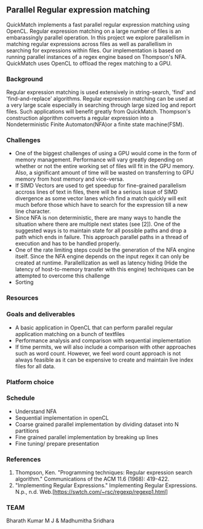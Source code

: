 ## Parallel Regular expression matching
QuickMatch implements a fast parallel regular expression matching using OpenCL. Regular expression matching on a large number of files is an embarassingly parallel operation. In this project we explore parallellism in matching regular expressions across files as well as parallellism in searching for expressions within files. Our implementation is based on running parallel instances of a regex engine based on Thompson's NFA. QuickMatch uses OpenCL to offload the regex matching to a GPU.

### Background
Regular expression matching is used extensively in string-search, 'find' and 'find-and-replace' algorithms. Regular expression matching can be used at a very large scale especially in searching through large sized log and report files. Such applications will benefit greatly from QuickMatch. Thompson's construction algorithm converts a regular expression into a Nondeterministic Finite Automaton(NFA)or a finite state machine(FSM).


### Challenges
- One of the biggest challenges of using a GPU would come in the form of memory management. Performance will vary greatly depending on whether or not the entire working set of files will fit in the GPU memory. Also, a significant amount of time will be wasted on transferring to GPU memory from host memory and vice-versa.
- If SIMD Vectors are used to get speedup for fine-grained parallelism accross lines of text in files, there will be a serious issue of SIMD divergence as some vector lanes which find a match quickly will exit much before those which have to search for the expression till a new line character.
- Since NFA is non deterministic, there are many ways to handle the situation where there are multiple next states (see [2]). One of the suggested ways is to maintain state for all possible paths and drop a path which ends in failure. This approach parallel paths in a thread of execution and has to be handled properly.
- One of the rate limiting steps could be the generation of the NFA engine itself. Since the NFA engine depends on the input regex it can only be created at runtime. Parallellization as well as latency hiding (Hide the latency of host-to-memory transfer with this engine) techniques can be attempted to overcome this challenge 
- Sorting

### Resources

### Goals and deliverables
- A basic application in OpenCL that can perform parallel regular application matching on a bunch of textfiles
- Performance analysis and comparison with sequential implementation
- If time permits, we will also include a comparison with other approaches such as word count. However, we feel word count approach is not always feasible as it can be expensive to create and maintain live index files for all data.


### Platform choice

### Schedule
- Understand NFA
- Sequential implementation in openCL
- Coarse grained parallel implementation by dividing dataset into N partitions
- Fine grained parallel implementation by breaking up lines
- Fine tuning/ prepare presentation

### References
1. Thompson, Ken. "Programming techniques: Regular expression search algorithm." Communications of the ACM 11.6 (1968): 419-422.
2. "Implementing Regular Expressions." Implementing Regular Expressions. N.p., n.d. Web.[https://swtch.com/~rsc/regexp/regexp1.html] 

### TEAM
Bharath Kumar M J & Madhumitha Sridhara
